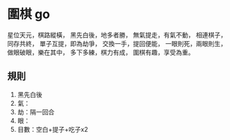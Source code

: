 # 圍棋 go

星位天元，棋路縱橫，
黑先白後，地多者勝，
無氣提走，有氣不動，
相連棋子，同存共終，
單子互提，即為劫爭，
交換一手，提回便能，
一眼則死，兩眼則生，
做眼破眼，樂在其中，
多下多練，棋力有成，
圍棋有趣，享受為重。

## 規則

1. 黑先白後
2. 氣：
3. 劫：隔一回合
4. 眼：
5. 目數：空白+提子+吃子x2

